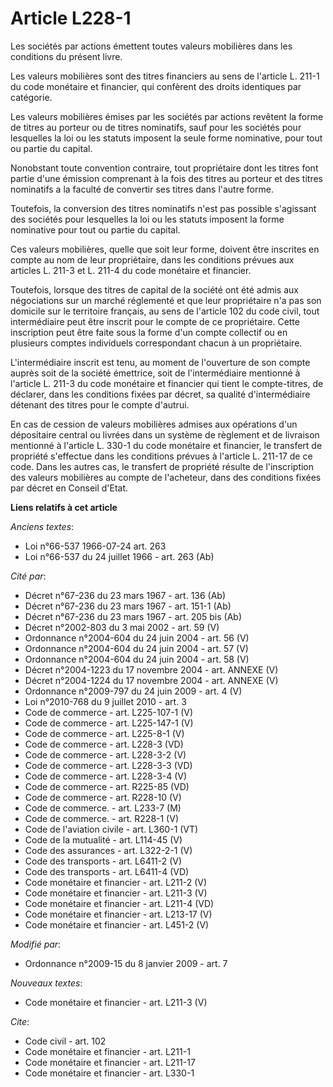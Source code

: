 # Article L228-1

Les sociétés par actions émettent toutes valeurs mobilières dans les conditions du présent livre. 

Les valeurs mobilières sont des titres financiers au sens de l'article L. 211-1 du code monétaire et financier, qui confèrent
des droits identiques par catégorie. 

Les valeurs mobilières émises par les sociétés par actions revêtent la forme de titres au porteur ou de titres nominatifs,
sauf pour les sociétés pour lesquelles la loi ou les statuts imposent la seule forme nominative, pour tout ou partie du
capital. 

Nonobstant toute convention contraire, tout propriétaire dont les titres font partie d'une émission comprenant à la fois des
titres au porteur et des titres nominatifs a la faculté de convertir ses titres dans l'autre forme. 

Toutefois, la conversion des titres nominatifs n'est pas possible s'agissant des sociétés pour lesquelles la loi ou les
statuts imposent la forme nominative pour tout ou partie du capital. 

Ces valeurs mobilières, quelle que soit leur forme, doivent être inscrites en compte au nom de leur propriétaire, dans les
conditions prévues aux articles L. 211-3 et L. 211-4 du code monétaire et financier. 

Toutefois, lorsque des titres de capital de la société ont été admis aux négociations sur un marché réglementé et que leur
propriétaire n'a pas son domicile sur le territoire français, au sens de l'article 102 du code civil, tout intermédiaire peut
être inscrit pour le compte de ce propriétaire. Cette inscription peut être faite sous la forme d'un compte collectif ou en
plusieurs comptes individuels correspondant chacun à un propriétaire.

L'intermédiaire inscrit est tenu, au moment de l'ouverture de son compte auprès soit de la société émettrice, soit de
l'intermédiaire mentionné à l'article L. 211-3 du code monétaire et financier qui tient le compte-titres, de déclarer, dans
les conditions fixées par décret, sa qualité d'intermédiaire détenant des titres pour le compte d'autrui. 

En cas de cession de valeurs mobilières admises aux opérations d'un dépositaire central ou livrées dans un système de
règlement et de livraison mentionné à l'article L. 330-1 du code monétaire et financier, le transfert de propriété s'effectue
dans les conditions prévues à l'article L. 211-17 de ce code. Dans les autres cas, le transfert de propriété résulte de
l'inscription des valeurs mobilières au compte de l'acheteur, dans des conditions fixées par décret en Conseil d'Etat.

**Liens relatifs à cet article**

_Anciens textes_:

  - Loi n°66-537 1966-07-24 art. 263
  - Loi n°66-537 du 24 juillet 1966 - art. 263 (Ab)

_Cité par_:

  - Décret n°67-236 du 23 mars 1967 - art. 136 (Ab)
  - Décret n°67-236 du 23 mars 1967 - art. 151-1 (Ab)
  - Décret n°67-236 du 23 mars 1967 - art. 205 bis (Ab)
  - Décret n°2002-803 du 3 mai 2002 - art. 59 (V)
  - Ordonnance n°2004-604 du 24 juin 2004 - art. 56 (V)
  - Ordonnance n°2004-604 du 24 juin 2004 - art. 57 (V)
  - Ordonnance n°2004-604 du 24 juin 2004 - art. 58 (V)
  - Décret n°2004-1223 du 17 novembre 2004 - art. ANNEXE (V)
  - Décret n°2004-1224 du 17 novembre 2004 - art. ANNEXE (V)
  - Ordonnance n°2009-797 du 24 juin 2009 - art. 4 (V)
  - Loi n°2010-768 du 9 juillet 2010 - art. 3
  - Code de commerce - art. L225-107-1 (V)
  - Code de commerce - art. L225-147-1 (V)
  - Code de commerce - art. L225-8-1 (V)
  - Code de commerce - art. L228-3 (VD)
  - Code de commerce - art. L228-3-2 (V)
  - Code de commerce - art. L228-3-3 (VD)
  - Code de commerce - art. L228-3-4 (V)
  - Code de commerce - art. R225-85 (VD)
  - Code de commerce - art. R228-10 (V)
  - Code de commerce. - art. L233-7 (M)
  - Code de commerce. - art. R228-1 (V)
  - Code de l'aviation civile - art. L360-1 (VT)
  - Code de la mutualité - art. L114-45 (V)
  - Code des assurances - art. L322-2-1 (V)
  - Code des transports - art. L6411-2 (V)
  - Code des transports - art. L6411-4 (VD)
  - Code monétaire et financier - art. L211-2 (V)
  - Code monétaire et financier - art. L211-3 (V)
  - Code monétaire et financier - art. L211-4 (VD)
  - Code monétaire et financier - art. L213-17 (V)
  - Code monétaire et financier - art. L451-2 (V)

_Modifié par_:

  - Ordonnance n°2009-15 du 8 janvier 2009 - art. 7

_Nouveaux textes_:

  - Code monétaire et financier - art. L211-3 (V)

_Cite_:

  - Code civil - art. 102
  - Code monétaire et financier - art. L211-1
  - Code monétaire et financier - art. L211-17
  - Code monétaire et financier - art. L330-1
